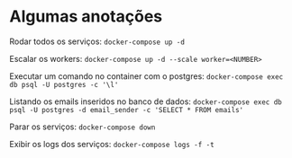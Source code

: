 # Algumas anotações

Rodar todos os serviços: `docker-compose up -d`

Escalar os workers: `docker-compose up -d --scale worker=<NUMBER>`

Executar um comando no container com o postgres: `docker-compose exec db psql -U postgres -c '\l'`

Listando os emails inseridos no banco de dados: `docker-compose exec db psql -U postgres -d email_sender -c 'SELECT * FROM emails'`

Parar os serviços: `docker-compose down`

Exibir os logs dos serviços: `docker-compose logs -f -t`
